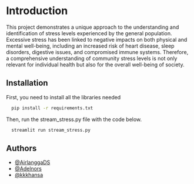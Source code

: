 # Introduction

This project demonstrates a unique approach to the understanding and identification of stress levels experienced by the general population. Excessive stress has been linked to negative impacts on both physical and mental well-being, including an increased risk of heart disease, sleep disorders, digestive issues, and compromised immune systems. Therefore, a comprehensive understanding of community stress levels is not only relevant for individual health but also for the overall well-being of society.

## Installation

First, you need to install all the libraries needed

```bash
  pip install -r requirements.txt
```

Then, run the stream_stress.py file with the code below.

```bash
  streamlit run stream_stress.py
```

## Authors

- [@AirlanggaDS](https://github.com/AirlanggaDS)
- [@Adelnors](https://github.com/Adelnors)
- [@kkkhansa](https://github.com/kkkhansa)
